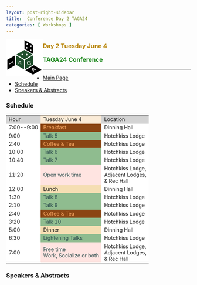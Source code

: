 ```yaml
---
layout: post-right-sidebar
title:  Conference Day 2 TAGA24
categories: [ Workshops ]
---
```


<img src="/uploads/images/TAGA_2024.png" width=100 align="left">
<H3><p style="color:DarkGoldenRod"><i class='fas fa-users'></i> Day 2 Tuesday June 4</p>
<p style="color:ForestGreen" >TAGA24 Conference</p></H3>
<p> 
 
---

 * [Main Page](https://thetensor.space/events/TAGA-2024)
 * [Schedule](#schedule)
 * [Speakers & Abstracts](#speakers--abstracts)

### Schedule
<table>
<tr>
  <td style="background-color:LightGrey">Hour</td>
  <td style="background-color:AntiqueWhite">Tuesday June 4</td>
  <td style="background-color:LightGrey">Location</td>

</tr>

<tr>
  <td style="background-color:White">7:00--9:00</td>
  <td style="background-color:SaddleBrown;color:SandyBrown">
  <i class='fas fa-mug-hot'></i><i class='fas fa-bread-slice'></i>
  Breakfast
  </td>
  <td style="background-color:White">Dinning Hall</td>
</tr>

<tr>
  <td style="background-color:White">9:00</td>
  <td style="background-color:DarkSeaGreen;color:DarkSlateGrey">
    <i class='fas fa-chalkboard-teacher'></i>
    Talk 5 <br>
  </td>
  <td style="background-color:White">Hotchkiss Lodge</td>
</tr>

<tr>
  <td style="background-color:White">2:40</td>
  <td style="background-color:SaddleBrown;color:SandyBrown">
  <i class='fas fa-mug-hot'></i>
  Coffee & Tea
  </td>
  <td style="background-color:White">Hotchkiss Lodge</td>
</tr>

<tr>
  <td style="background-color:White">10:00</td>
  <td style="background-color:DarkSeaGreen;color:DarkSlateGrey">
    <i class='fas fa-chalkboard-teacher'></i>
    Talk 6 <br>
  </td>
  <td style="background-color:White">Hotchkiss Lodge</td>
</tr>
<tr>
  <td style="background-color:White">10:40</td>
  <td style="background-color:DarkSeaGreen;color:DarkSlateGrey">
    <i class='fas fa-chalkboard-teacher'></i>
    Talk 7 <br>
  </td>
  <td style="background-color:White">Hotchkiss Lodge</td>
</tr>
<tr>
  <td style="background-color:White">11:20</td>
  <td style="background-color:MistyRose;color:DarkSlateGrey">
    <i class='fas fa-pen'></i><i class='fas fa-eraser'></i>
    Open work time <br/>
  </td>
  <td style="background-color:White">Hotchkiss Lodge,<br/> Adjacent Lodges,<br/> & Rec Hall</td>
</tr>
<tr>
  <td style="background-color:White">12:00</td>
  <td style="background-color:Wheat">
  <i class='fas fa-bread-slice'></i>
  Lunch
  </td>
  <td style="background-color:White">Dinning Hall</td>
</tr>

<tr>
  <td style="background-color:White">1:30</td>
  <td style="background-color:DarkSeaGreen;color:DarkSlateGrey">
    <i class='fas fa-chalkboard-teacher'></i>
    Talk 8
  </td>
  <td style="background-color:White">Hotchkiss Lodge</td>
</tr>
<tr>
  <td style="background-color:White">2:10</td>
  <td style="background-color:DarkSeaGreen;color:DarkSlateGrey">
    <i class='fas fa-chalkboard-teacher'></i>
    Talk 9
  </td>
  <td style="background-color:White">Hotchkiss Lodge</td>
</tr>

<tr>
  <td style="background-color:White">2:40</td>
  <td style="background-color:SaddleBrown;color:SandyBrown">
  <i class='fas fa-mug-hot'></i>
  Coffee & Tea
  </td>
  <td style="background-color:White">Hotchkiss Lodge</td>
</tr>

<tr>
  <td style="background-color:White">3:20</td>
  <td style="background-color:DarkSeaGreen;color:DarkSlateGrey">
    <i class='fas fa-chalkboard-teacher'></i>
    Talk 10
  </td>
  <td style="background-color:White">Hotchkiss Lodge</td>
</tr>

<tr>
  <td style="background-color:White">5:00</td>
  <td style="background-color:Wheat">
  <i class='fas fa-bread-slice'></i>
  Dinner
  <i class='fas fa-ice-cream'></i>
  </td>
  <td style="background-color:White">Dinning Hall</td>
</tr>

<tr>
  <td style="background-color:White">6:30</td>
  <td style="background-color:DarkSeaGreen;color:DarkSlateGrey">
    <i class='fas fa-bolt'></i>
    Lightening Talks
  </td>
  <td style="background-color:White">Hotchkiss Lodge</td>
</tr>
<tr>
  <td style="background-color:White">7:00</td>
  <td style="background-color:MistyRose;color:DarkSlateGrey">
    <i class='fas fa-pen'></i><i class='fas fa-eraser'></i><i class='fas fa-icons'></i>
    Free time <br/> Work, Socialize or both
  </td>
  <td style="background-color:White">Hotchkiss Lodge,<br/> Adjacent Lodges,<br/> & Rec Hall</td>
</tr>

</table>


### Speakers & Abstracts